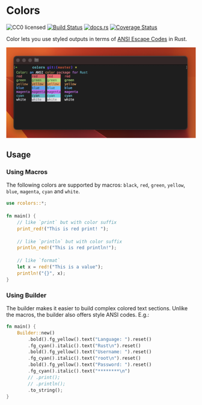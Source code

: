 # Colors
![CC0 licensed](https://img.shields.io/github/license/stevencyb/rcolors)
[![Build Status](https://travis-ci.org/stevencyb/rcolors.svg?branch=main)](https://travis-ci.org/stevencyb/rcolors)
[![docs.rs](https://docs.rs/rcolors/badge.svg)](https://docs.rs/subprocess)
[![Coverage Status](https://coveralls.io/repos/github/stevencyb/rcolors/badge.svg?branch=main)](https://coveralls.io/github/stevencyb/rcolors?branch=main)

Color lets you use styled outputs in terms of [ANSI Escape
Codes](http://en.wikipedia.org/wiki/ANSI_escape_code#Colors) in Rust. 

<img src=".media/thumbnail.jpg" width="600px">

## Usage
### Using Macros
The following colors are supported by macros: `black`, `red`, `green`, `yellow`, `blue`, `magenta`, `cyan` and `white`.
```rust
use rcolors::*;

fn main() {
    // like `print` but with color suffix
    print_red!("This is red print! ");
    
    // like `println` but with color suffix
    println_red!("This is red println!");

    // like `format`
    let x = red!("This is a value");
    println!("{}", x);
}
```
### Using Builder
The builder makes it easier to build complex colored text sections.
Unlike the macros, the builder also offers style ANSI codes.
E.g.:
```rust
fn main() {
    Builder::new()
        .bold().fg_yellow().text("Language: ").reset()
        .fg_cyan().italic().text("Rust\n").reset()
        .bold().fg_yellow().text("Username: ").reset()
        .fg_cyan().italic().text("root\n").reset()
        .bold().fg_yellow().text("Password: ").reset()
        .fg_cyan().italic().text("********\n")
        // .print();
        // .println();
        .to_string();
}
```